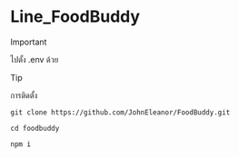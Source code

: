 # Line_FoodBuddy

> [!IMPORTANT]
> ไปตั้ง .env ด้วย


> [!TIP]
> การติดตั้ง
> ```
> git clone https://github.com/JohnEleanor/FoodBuddy.git
> ```
> ```
> cd foodbuddy
> ```
> ```
> npm i 
> ```







